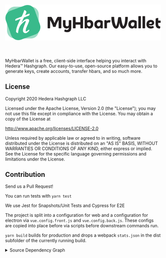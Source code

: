 <div align="center">
   <h1>
       <img src="src/ui/assets/myhbarwallet-logo.svg" alt="logo" />
   </h1>
</div>

<br>

MyHbarWallet is a free, client-side interface helping you interact with Hedera™ Hashgraph. Our easy-to-use, open-source platform allows you to generate keys, create accounts, transfer hbars, and so much more.

## License

Copyright 2020 Hedera Hashgraph LLC

Licensed under the Apache License, Version 2.0 (the "License");
you may not use this file except in compliance with the License.
You may obtain a copy of the License at

<http://www.apache.org/licenses/LICENSE-2.0>

Unless required by applicable law or agreed to in writing, software
distributed under the License is distributed on an "AS IS" BASIS,
WITHOUT WARRANTIES OR CONDITIONS OF ANY KIND, either express or implied.
See the License for the specific language governing permissions and
limitations under the License.

## Contribution

Send us a Pull Request!

You can run tests with `yarn test`

We use Jest for Snapshots/Unit Tests and Cypress for E2E

The project is split into a configuration for web and a configuration
for electron via `vue.config.front.js` and `vue.config.back.js`.
These configs are copied into place before via scripts before
downstream commands run.

`yarn build` builds for production and drops a webpack `stats.json`
in the dist subfolder of the currently running build.

<details>
  <summary>Source Dependency Graph</summary>
  <img src="src/ui/assets/deps.svg"></img>
</details>
